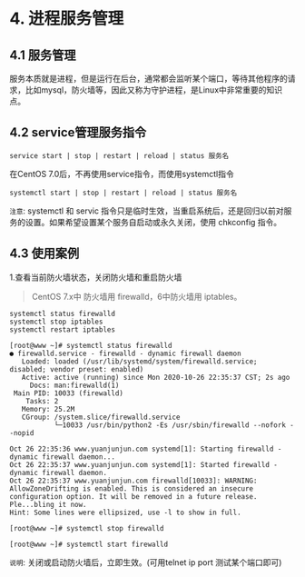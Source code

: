 # 4. 进程服务管理

## 4.1 服务管理

服务本质就是进程，但是运行在后台，通常都会监听某个端口，等待其他程序的请求，比如mysql，防火墙等，因此又称为守护进程，是Linux中非常重要的知识点。


## 4.2 service管理服务指令

```
service start | stop | restart | reload | status 服务名
```

在CentOS 7.0后，不再使用service指令，而使用systemctl指令

```
systemctl start | stop | restart | reload | status 服务名
```

`注意`: systemctl 和 servic 指令只是临时生效，当重启系统后，还是回归以前对服务的设置。如果希望设置某个服务自启动或永久关闭，使用 chkconfig 指令。


## 4.3 使用案例

1.查看当前防火墙状态，关闭防火墙和重启防火墙

> CentOS 7.x中 防火墙用 firewalld，6中防火墙用 iptables。

```
systemctl status firewalld
systemctl stop iptables 
systemctl restart iptables 
```

```
[root@www ~]# systemctl status firewalld
● firewalld.service - firewalld - dynamic firewall daemon
   Loaded: loaded (/usr/lib/systemd/system/firewalld.service; disabled; vendor preset: enabled)
   Active: active (running) since Mon 2020-10-26 22:35:37 CST; 2s ago
     Docs: man:firewalld(1)
 Main PID: 10033 (firewalld)
    Tasks: 2
   Memory: 25.2M
   CGroup: /system.slice/firewalld.service
           └─10033 /usr/bin/python2 -Es /usr/sbin/firewalld --nofork --nopid

Oct 26 22:35:36 www.yuanjunjun.com systemd[1]: Starting firewalld - dynamic firewall daemon...
Oct 26 22:35:37 www.yuanjunjun.com systemd[1]: Started firewalld - dynamic firewall daemon.
Oct 26 22:35:37 www.yuanjunjun.com firewalld[10033]: WARNING: AllowZoneDrifting is enabled. This is considered an insecure configuration option. It will be removed in a future release. Ple...bling it now.
Hint: Some lines were ellipsized, use -l to show in full.

[root@www ~]# systemctl stop firewalld

[root@www ~]# systemctl start firewalld
```


`说明`: 关闭或启动防火墙后，立即生效。(可用telnet ip port 测试某个端口即可)

